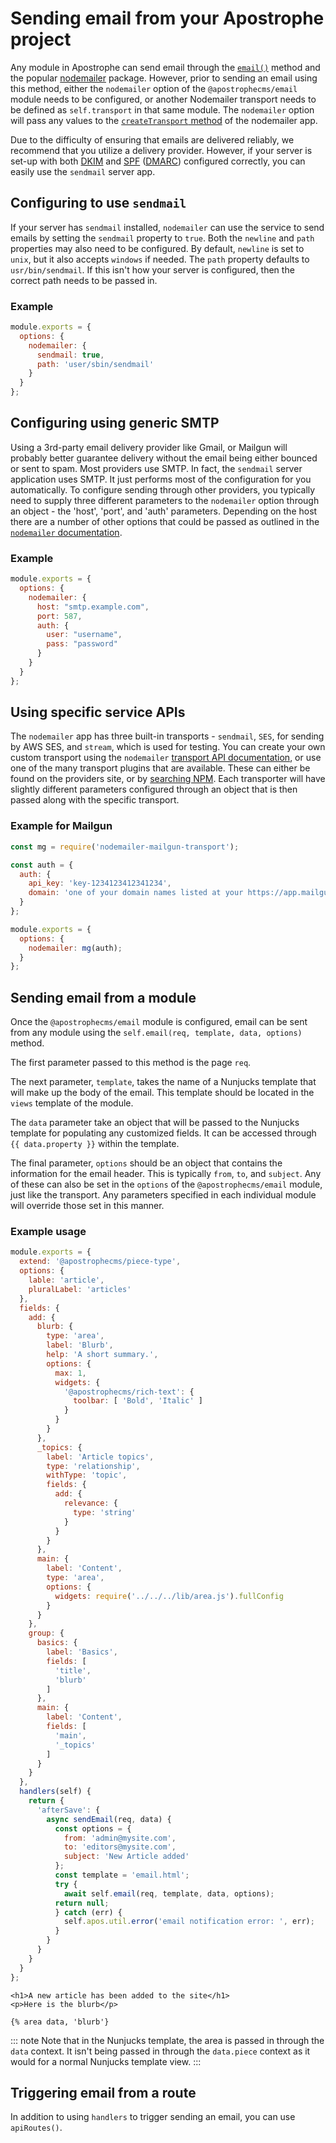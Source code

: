 # Sending email from your Apostrophe project

Any module in Apostrophe can send email through the [`email()`](/reference/modules/module.html#featured-methods) method and the popular [nodemailer](https://nodemailer.com/) package. However, prior to sending an email using this method, either the `nodemailer` option of the `@apostrophecms/email` module needs to be configured, or another Nodemailer transport needs to be defined as `self.transport` in that same module. The `nodemailer` option will pass any values to the [`createTransport` method](https://nodemailer.com/about/) of the nodemailer app.

Due to the difficulty of ensuring that emails are delivered reliably, we recommend that you utilize a delivery provider. However, if your server is set-up with both [DKIM](https://www.dkim.org/) and [SPF](https://en.wikipedia.org/wiki/Sender_Policy_Framework) ([DMARC](https://en.wikipedia.org/wiki/DMARC)) configured correctly, you can easily use the `sendmail` server app.

## Configuring to use `sendmail`

If your server has `sendmail` installed, `nodemailer` can use the service to send emails by setting the `sendmail` property to `true`. Both the `newline` and `path` properties may also need to be configured. By default, `newline` is set to `unix`, but it also accepts `windows` if needed. The `path` property defaults to `usr/bin/sendmail`. If this isn't how your server is configured, then the correct path needs to be passed in.

### Example

<AposCodeBlock>

```js
module.exports = {
  options: {
    nodemailer: {
      sendmail: true,
      path: 'user/sbin/sendmail'
    }
  }
};

```
<template v-slot:caption>
/modules/@apostrophecms/email
</template>

</AposCodeBlock>

## Configuring using generic SMTP

Using a 3rd-party email delivery provider like Gmail, or Mailgun will probably better guarantee delivery without the email being either bounced or sent to spam. Most providers use SMTP. In fact, the `sendmail` server application uses SMTP. It just performs most of the configuration for you automatically. To configure sending through other providers, you typically need to supply three different parameters to the `nodemailer` option through an object - the 'host', 'port', and 'auth' parameters. Depending on the host there are a number of other options that could be passed as outlined in the [`nodemailer` documentation](https://nodemailer.com/smtp/).

### Example

<AposCodeBlock>

```js
module.exports = {
  options: {
    nodemailer: {
      host: "smtp.example.com",
      port: 587,
      auth: {
        user: "username",
        pass: "password"
      }
    }
  }
};

```
<template v-slot:caption>
/modules/@apostrophecms/email
</template>

</AposCodeBlock>

## Using specific service APIs

The `nodemailer` app has three built-in transports - `sendmail`, `SES`, for sending by AWS SES, and `stream`, which is used for testing. You can create your own custom transport using the `nodemailer` [transport API documentation](https://nodemailer.com/plugins/create/#transports), or use one of the many transport plugins that are available. These can either be found on the providers site, or by [searching NPM](https://www.npmjs.com/search?q=nodemailer%20transport). Each transporter will have slightly different parameters configured through an object that is then passed along with the specific transport.

### Example for Mailgun

<AposCodeBlock>

```js
const mg = require('nodemailer-mailgun-transport');

const auth = {
  auth: {
    api_key: 'key-1234123412341234',
    domain: 'one of your domain names listed at your https://app.mailgun.com/app/sending/domains'
  }
};

module.exports = {
  options: {
    nodemailer: mg(auth);
  }
};

```
<template v-slot:caption>
/modules/@apostrophecms/email
</template>

</AposCodeBlock>

## Sending email from a module
Once the `@apostrophecms/email` module is configured, email can be sent from any module using the `self.email(req, template, data, options)` method.

The first parameter passed to this method is the page `req`.

The next parameter, `template`, takes the name of a Nunjucks template that will make up the body of the email. This template should be located in the `views` template of the module.

The `data` parameter take an object that will be passed to the Nunjucks template for populating any customized fields. It can be accessed through <!--{%raw%} --> `{{ data.property }}` <!--{%endraw%}--> within the template.

The final parameter, `options` should be an object that contains the information for the email header. This is typically `from`, `to`, and `subject`. Any of these can also be set in the `options` of the `@apostrophecms/email` module, just like the transport. Any parameters specified in each individual module will override those set in this manner.

### Example usage

<AposCodeBlock>

```js
module.exports = {
  extend: '@apostrophecms/piece-type',
  options: {
    lable: 'article',
    pluralLabel: 'articles'
  },
  fields: {
    add: {
      blurb: {
        type: 'area',
        label: 'Blurb',
        help: 'A short summary.',
        options: {
          max: 1,
          widgets: {
            '@apostrophecms/rich-text': {
              toolbar: [ 'Bold', 'Italic' ]
            }
          }
        }
      },
      _topics: {
        label: 'Article topics',
        type: 'relationship',
        withType: 'topic',
        fields: {
          add: {
            relevance: {
              type: 'string'
            }
          }
        }
      },
      main: {
        label: 'Content',
        type: 'area',
        options: {
          widgets: require('../../../lib/area.js').fullConfig
        }
      }
    },
    group: {
      basics: {
        label: 'Basics',
        fields: [
          'title',
          'blurb'
        ]
      },
      main: {
        label: 'Content',
        fields: [
          'main',
          '_topics'
        ]
      }
    }
  },
  handlers(self) {
    return {
      'afterSave': {
        async sendEmail(req, data) {
          const options = {
            from: 'admin@mysite.com',
            to: 'editors@mysite.com',
            subject: 'New Article added'
          };
          const template = 'email.html';
          try {
            await self.email(req, template, data, options);
          return null;
          } catch (err) {
            self.apos.util.error('email notification error: ', err);
          }
        }
      }
    }
  }
};
```

<template v-slot:caption>
/modules/article
</template>

</AposCodeBlock>


<AposCodeBlock>

```django
<h1>A new article has been added to the site</h1>
<p>Here is the blurb</p>

{% area data, 'blurb'}
```

<template v-slot:caption>
/modules/article/views/email.html
</template>

</AposCodeBlock>

::: note
Note that in the Nunjucks template, the area is passed in through the `data` context. It isn't being passed in through the `data.piece` context as it would for a normal Nunjucks template view.
:::

## Triggering email from a route

In addition to using `handlers` to trigger sending an email, you can use `apiRoutes()`.




